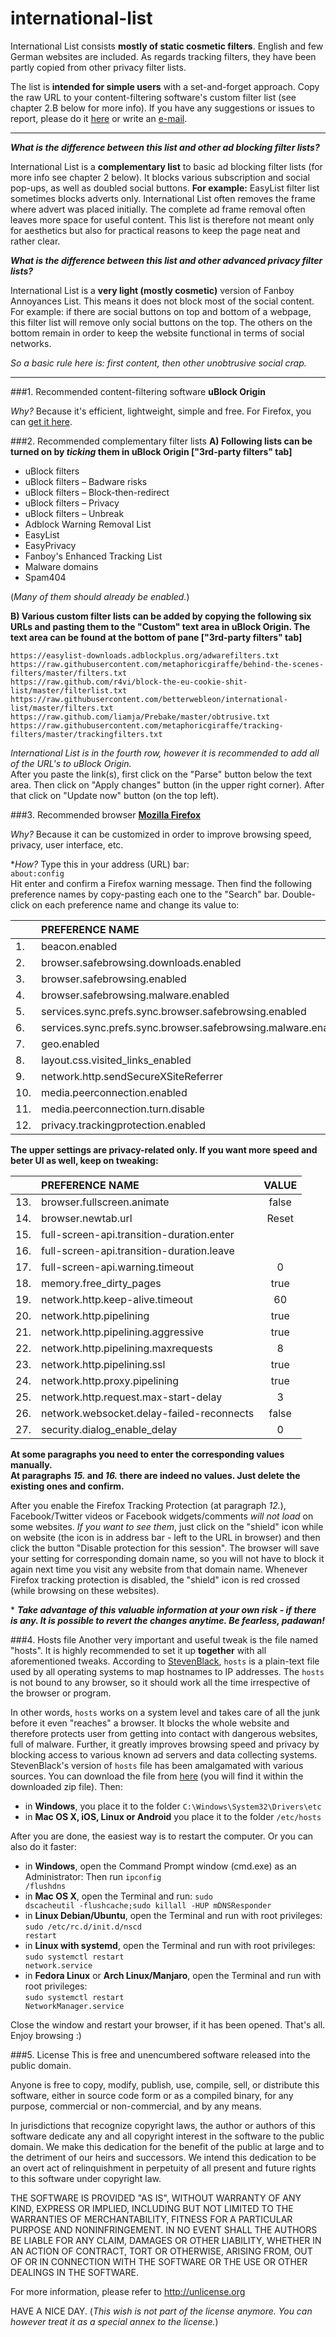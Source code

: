 # international-list

International List consists **mostly of static cosmetic filters**. English and few German websites are included. As regards tracking filters, they have been partly copied from other privacy filter lists.

The list is **intended for simple users** with a set-and-forget approach. Copy the raw URL to your content-filtering software's custom filter list (see chapter 2.B below for more info). If you have any suggestions or issues to report, please do it [here](https://github.com/betterwebleon/international-list/issues) or write an [e-mail](mailto:betterweb.leon@outlook.com).
_______________________________________________________________________
***What is the difference between this list and other ad blocking filter lists?***

International List is a **complementary list** to basic ad blocking filter lists (for more info see chapter 2 below). It blocks various subscription and social pop-ups, as well as doubled social buttons. **For example:** EasyList filter list sometimes blocks adverts only. International List often removes the frame where advert was placed initially. The complete ad frame removal often leaves more space for useful content. This list is therefore not meant only for aesthetics but also for practical reasons to keep the page neat and rather clear.

***What is the difference between this list and other advanced privacy filter lists?***

International List is a **very light (mostly cosmetic)** version of Fanboy Annoyances List. This means it does not block most of the social content. For example: if there are social buttons on top and bottom of a webpage, this filter list will remove only social buttons on the top. The others on the bottom remain in order to keep the website functional in terms of social networks.

*So a basic rule here is: first content, then other unobtrusive social crap.*
_______________________________________________________________________
###1. Recommended content-filtering software
**uBlock Origin**

*Why?* Because it's efficient, lightweight, simple and free. For Firefox, you can [get it here](https://addons.mozilla.org/en/firefox/addon/ublock-origin/).

###2. Recommended complementary filter lists
**A) Following lists can be turned on by *ticking* them in uBlock Origin ["3rd-party filters" tab]**
- uBlock filters
- uBlock filters – Badware risks
- uBlock filters – Block-then-redirect
- uBlock filters – Privacy
- uBlock filters – Unbreak
- Adblock Warning Removal List
- EasyList
- EasyPrivacy
- Fanboy's Enhanced Tracking List
- Malware domains
- Spam404

(*Many of them should already be enabled.*)

**B) Various custom filter lists can be added by copying the following six URLs and pasting them to the "Custom" text area in uBlock Origin. The text area can be found at the bottom of pane ["3rd-party filters" tab]**

<code>https://<i></i>easylist-downloads.adblockplus.org/adwarefilters.txt</code><br>
<code>https://<i></i>raw.githubusercontent.com/metaphoricgiraffe/behind-the-scenes-filters/master/filters.txt</code><br>
<code>https://<i></i>raw.github.com/r4vi/block-the-eu-cookie-shit-list/master/filterlist.txt</code><br>
<code>https://<i></i>raw.githubusercontent.com/betterwebleon/international-list/master/filters.txt</code><br>
<code>https://<i></i>raw.github.com/liamja/Prebake/master/obtrusive.txt</code><br>
<code>https://<i></i>raw.githubusercontent.com/metaphoricgiraffe/tracking-filters/master/trackingfilters.txt</code><br>

*International List is in the fourth row, however it is recommended to add all of the URL's to uBlock Origin.*<br>
After you paste the link(s), first click on the "Parse" button below the text area. Then click on "Apply changes" button (in the upper right corner). After that click on "Update now" button (on the top left).

###3. Recommended browser
**[Mozilla Firefox](https://www.mozilla.org/firefox/new/)**

*Why?* Because it can be customized in order to improve browsing speed, privacy, user interface, etc.

\**How?* Type this in your address (URL) bar:<br>
<code>about:config</code><br>
Hit enter and confirm a Firefox warning message. Then find the following preference names by copy-pasting each one to the "Search" bar. Double-click on each preference name and change its value to:

|   | PREFERENCE NAME                                               | VALUE |
|---|:--------------------------------------------------------------|:-----:|
|1. | beacon.enabled                                                | false |
|2. | browser.safebrowsing.downloads.enabled                        | false |
|3. | browser.safebrowsing.enabled                                  | false |
|4. | browser.safebrowsing.malware.enabled                          | false |
|5. | services.sync.prefs.sync.browser.safebrowsing.enabled         | false |
|6. | services.sync.prefs.sync.browser.safebrowsing.malware.enabled | false |
|7. | geo.enabled                                                   | false |
|8. | layout.css.visited_links_enabled                              | false |
|9. | network.http.sendSecureXSiteReferrer                          | false |
|10.| media.peerconnection.enabled                                  | false |
|11.| media.peerconnection.turn.disable                             |  true |
|12.| privacy.trackingprotection.enabled                            |  true |

**The upper settings are privacy-related only. If you want more speed and beter UI as well, keep on tweaking:**

|   | PREFERENCE NAME                           | VALUE |
|---|:------------------------------------------|:-----:|
|13.| browser.fullscreen.animate                | false |
|14.| browser.newtab.url                        | Reset |
|15.| full-screen-api.transition-duration.enter |       |
|16.| full-screen-api.transition-duration.leave |       |
|17.| full-screen-api.warning.timeout           |   0   |
|18.| memory.free_dirty_pages                   |  true |
|19.| network.http.keep-alive.timeout           |   60  |
|20.| network.http.pipelining                   |  true |
|21.| network.http.pipelining.aggressive        |  true |
|22.| network.http.pipelining.maxrequests       |   8   |
|23.| network.http.pipelining.ssl               |  true |
|24.| network.http.proxy.pipelining             |  true |
|25.| network.http.request.max-start-delay      |   3   |
|26.| network.websocket.delay-failed-reconnects | false |
|27.| security.dialog_enable_delay              |   0   |

**At some paragraphs you need to enter the corresponding values manually.**<br>
**At paragraphs *15.* and *16.* there are indeed no values. Just delete the existing ones and confirm.**

After you enable the Firefox Tracking Protection (at paragraph *12.*), Facebook/Twitter videos or Facebook widgets/comments *will not load* on some websites. *If you want to see them*, just click on the "shield" icon while on website (the icon is in address bar - left to the URL in browser) and then click the button "Disable protection for this session". The browser will save your setting for corresponding domain name, so you will not have to block it again next time you visit any website from that domain name. Whenever Firefox tracking protection is disabled, the "shield" icon is red crossed (while browsing on these websites).

\* ***Take advantage of this valuable information at your own risk - if there is any. It is possible to revert the changes anytime. Be fearless, padawan!***

###4. Hosts file
Another very important and useful tweak is the file named "hosts". It is highly recommended to set it up **together** with all aforementioned tweaks. According to [StevenBlack](https://github.com/StevenBlack/hosts/blob/master/readme.md), <code>hosts</code> is a plain-text file used by all operating systems to map hostnames to IP addresses. The <code>hosts</code> is not bound to any browser, so it should work all the time irrespective of the browser or program.

In other words, <code>hosts</code> works on a system level and takes care of all the junk before it even "reaches" a browser. It blocks the whole website and therefore protects user from getting into contact with dangerous websites, full of malware. Further, it greatly improves browsing speed and privacy by blocking access to various known ad servers and data collecting systems. StevenBlack's version of <code>hosts</code> file has been amalgamated with various sources. You can download the file from [here](https://github.com/StevenBlack/hosts/archive/master.zip) (you will find it within the downloaded zip file). Then:

- in **Windows**, you  place it to the folder <code>C:\Windows\System32\Drivers\etc</code>
- in **Mac OS X, iOS, Linux or Android** you place it to the folder <code>/etc/hosts</code>

After you are done, the easiest way is to restart the computer. Or you can also do it faster:

- in **Windows**, open the Command Prompt window (cmd.exe) as an Administrator: Then run <code>ipconfig /flushdns</code>
- in **Mac OS X**, open the Terminal and run: <code>sudo dscacheutil -flushcache;sudo killall -HUP mDNSResponder</code>
- in **Linux Debian/Ubuntu**, open the Terminal and run with root privileges: <code>sudo /etc/rc.d/init.d/nscd restart</code>
- in **Linux with systemd**, open the Terminal and run with root privileges: <code>sudo systemctl restart network.service</code>
- in **Fedora Linux** or **Arch Linux/Manjaro**, open the Terminal and run with root privileges:<br><code>sudo systemctl restart NetworkManager.service</code>

Close the window and restart your browser, if it has been opened. That's all. Enjoy browsing :)

###5. License
This is free and unencumbered software released into the public domain.

Anyone is free to copy, modify, publish, use, compile, sell, or
distribute this software, either in source code form or as a compiled
binary, for any purpose, commercial or non-commercial, and by any
means.

In jurisdictions that recognize copyright laws, the author or authors
of this software dedicate any and all copyright interest in the
software to the public domain. We make this dedication for the benefit
of the public at large and to the detriment of our heirs and
successors. We intend this dedication to be an overt act of
relinquishment in perpetuity of all present and future rights to this
software under copyright law.

THE SOFTWARE IS PROVIDED "AS IS", WITHOUT WARRANTY OF ANY KIND,
EXPRESS OR IMPLIED, INCLUDING BUT NOT LIMITED TO THE WARRANTIES OF
MERCHANTABILITY, FITNESS FOR A PARTICULAR PURPOSE AND NONINFRINGEMENT.
IN NO EVENT SHALL THE AUTHORS BE LIABLE FOR ANY CLAIM, DAMAGES OR
OTHER LIABILITY, WHETHER IN AN ACTION OF CONTRACT, TORT OR OTHERWISE,
ARISING FROM, OUT OF OR IN CONNECTION WITH THE SOFTWARE OR THE USE OR
OTHER DEALINGS IN THE SOFTWARE.

For more information, please refer to <http://unlicense.org>

HAVE A NICE DAY. (*This wish is not part of the license anymore. You can however treat it as a special annex to the license.*)
